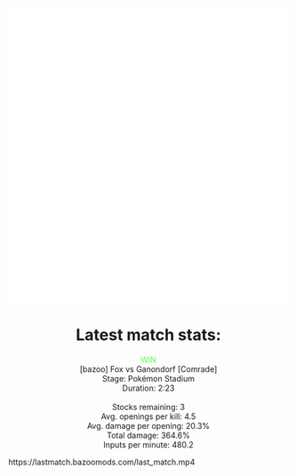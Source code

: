 <div align="center">
    <img src="https://github.com/nachoverdon/nachoverdon/blob/master/profile.svg" width="838" height="530"/>
<!--START_SECTION:slippi_stats-->
<div>
<h1>Latest match stats:</h1>
<p>
<span style="color: #5f5;">WIN</span>
<br>
<span>[bazoo] Fox vs Ganondorf [Comrade]</span>
<br>
<span>Stage: Pokémon Stadium</span>
<br>
<span>Duration: 2:23</span>
<br>
<br>
<span>Stocks remaining: 3</span><br>
<span>Avg. openings per kill: 4.5</span>
<br>
<span>Avg. damage per opening: 20.3%</span>
<br>
<span>Total damage: 364.6%</span>
<br>
<span>Inputs per minute: 480.2</span>
<br>
</p>
</div>
<!--END_SECTION:slippi_stats-->
</div>
https://lastmatch.bazoomods.com/last_match.mp4
